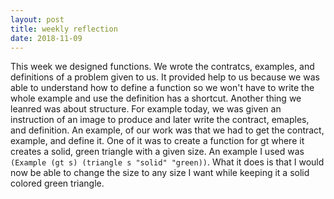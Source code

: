 ```yaml
---
layout: post
title: weekly reflection
date: 2018-11-09 
---
```


This week we designed functions. We wrote the contratcs, examples, and definitions of a problem given to us. It provided help to us because we was able to understand how to define a function so we won't have to write the whole example and use the definition has a shortcut. Another thing we leanred was about structure. For example today, we was given an instruction of an image to produce and later write the contract, emaples, and definition. An example, of our work was that we had to get the contract, example, and define it. One of it was to create a function for gt where it creates a solid, green triangle with a given size. An example I used was ```(Example (gt s) (triangle s "solid" "green))```. What it does is that I would now be able to change the size to any size I want while keeping it a solid colored green triangle. 
